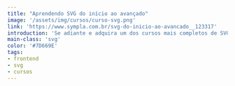 ```yaml
---
title: "Aprendendo SVG do início ao avançado"
image: '/assets/img/cursos/curso-svg.png'
link: 'https://www.sympla.com.br/svg-do-inicio-ao-avancado__123317'
introduction: 'Se adiante e adquira um dos cursos mais completos de SVG totalmente em português.'
main-class: 'svg'
color: '#7D669E'
tags:
- frontend
- svg
- cursos
---
```

